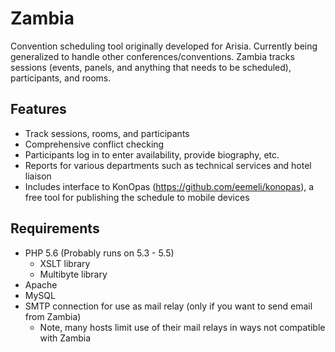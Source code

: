 # Zambia
Convention scheduling tool originally developed for Arisia. Currently being generalized to handle other
conferences/conventions. Zambia tracks sessions (events, panels, and anything that needs to be scheduled),
participants, and rooms.

## Features
* Track sessions, rooms, and participants
* Comprehensive conflict checking
* Participants log in to enter availability, provide biography, etc.
* Reports for various departments such as technical services and hotel liaison
* Includes interface to KonOpas (https://github.com/eemeli/konopas), a free tool for publishing the schedule to mobile devices

## Requirements
* PHP 5.6 (Probably runs on 5.3 - 5.5)
  * XSLT library
  * Multibyte library
* Apache
* MySQL
* SMTP connection for use as mail relay (only if you want to send email from Zambia)
  * Note, many hosts limit use of their mail relays in ways not compatible with Zambia
